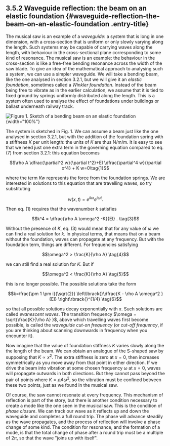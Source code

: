 ## 3.5.2 Waveguide reflection: the beam on an elastic foundation {#waveguide-reflection-the-beam-on-an-elastic-foundation .entry-title}

The musical saw is an example of a *waveguide*: a system that is long in
one dimension, with a cross-section that is uniform or only slowly
varying along the length. Such systems may be capable of carrying waves
along the length, with behaviour in the cross-sectional plane
corresponding to some kind of resonance. The musical saw is an example:
the behaviour in the cross-section is like a free-free bending resonance
across the width of the saw blade. To give an idea of the mathematical
approach to analysing such a system, we can use a simpler waveguide. We
will take a bending beam, like the one analysed in section 3.2.1, but we
will give it an *elastic foundation*, sometimes called a *Winkler
foundation*. Instead of the beam being free to vibrate as in the earlier
calculation, we assume that it is tied to fixed ground by springs
uniformly distributed along the length. This is a system often used to
analyse the effect of foundations under buildings or ballast underneath
railway track.

![Figure 1. Sketch of a bending beam on an elastic
foundation](uploads/2020/10/winkler_plot-1024x349.jpg){width="100%"}

The system is sketched in Fig. 1. We can assume a beam just like the one
analysed in section 3.2.1, but with the addition of the foundation
spring with a stiffness $K$ per unit length: the units of $K$ are
thus N/m/m. It is easy to see that we need just one extra term in the
governing equation compared to eq. (7) from section 3.2.1: this equation
becomes

$$\rho A \dfrac{\partial^2 w}{\partial t^2}+EI
\dfrac{\partial^4 w}{\partial x^4} + K w=0\tag{1}$$

where the term $Kw$ represents the force from the foundation springs.
We are interested in solutions to this equation that are travelling
waves, so try substituting

$$w(x,t) = e^{i k x} e^{i \omega t} .\tag{2}$$

Then eq. (1) requires that the wavenumber $k$ satisfies

$$k^4 = \dfrac{\rho A \omega^2 -K}{EI} . \tag{3}$$

Without the presence of $K$, eq. (3) would mean that for any value of
$\omega$ we can find a real solution for $k$. In physical terms,
that means that on a beam without the foundation, waves can propagate at
any frequency. But with the foundation term, things are different. For
frequencies satisfying

$$\omega^2 > \frac{K}{\rho A} \tag{4}$$

we can still find a real solution for $K$. But if

$$\omega^2 < \frac{K}{\rho A} \tag{5}$$

this is no longer possible. The possible solutions take the form

$$k=\frac{\pm 1 \pm i}{\sqrt{2}} \left\lbrack{}\dfrac{K - \rho A
\omega^2 }{EI} \right\rbrack{}^{1/4} \tag{6}$$

so that all possible solutions decay exponentially with $x$. Such
solutions are called *evanescent waves*. The transition frequency
$\omega = \sqrt{\frac{K}{\rho A} }$, above which travelling waves
first become possible, is called the *waveguide cut-on frequency* (or
*cut-off frequency*, if you are thinking about scanning downwards in
frequency when you encounter it).

Now imagine that the value of foundation stiffness $K$ varies slowly
along the the length of the beam. We can obtain an analogue of the
S-shaped saw by supposing that $K \propto x^2$. The extra stiffness
is zero at $x=0$, then increases symmetrically as you move away from
that point in either direction. If we drive the beam into vibration at
some chosen frequency $\omega$ at $x=0$, waves will propagate
outwards in both directions. But they cannot pass beyond the pair of
points where $K=\rho A \omega^2$, so the vibration must be confined
between these two points, just as we found in the musical saw.

Of course, the saw cannot resonate at every frequency. This mechanism of
reflection is part of the story, but there is another condition
necessary to create a mode like the one seen in the musical saw. This is
the condition of *phase closure*. We can track our wave as it reflects
up and down the waveguide and completes a full round trip. The phase
will advance steadily as the wave propagates, and the process of
reflection will involve a phase change of some kind. The condition for
resonance, and the formation of a mode, is that the total change of
phase after a round trip must be a multiple of $2 \pi$, so that the
wave "joins up with itself".
